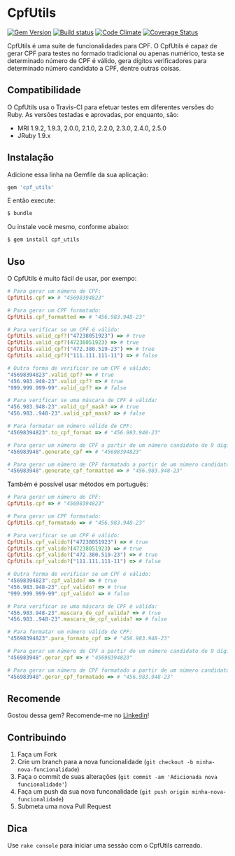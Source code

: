 # CpfUtils
[![Gem Version](https://badge.fury.io/rb/cpf_utils.png)](http://badge.fury.io/rb/cpf_utils)
[![Build status](https://secure.travis-ci.org/jacksonpires/cpf_utils.png)](https://secure.travis-ci.org/jacksonpires/cpf_utils)
[![Code Climate](https://codeclimate.com/github/jacksonpires/cpf_utils.png)](https://codeclimate.com/github/jacksonpires/cpf_utils)
[![Coverage Status](https://coveralls.io/repos/jacksonpires/cpf_utils/badge.png?branch=master)](https://coveralls.io/r/jacksonpires/cpf_utils?branch=master)

CpfUtils é uma suíte de funcionalidades para CPF.
O CpfUtils é capaz de gerar CPF para testes no formado tradicional ou apenas numérico, testa se determinado número de CPF é válido, gera dígitos verificadores para determinado número candidato a CPF, dentre outras coisas.

## Compatibilidade

O CpfUtils usa o Travis-CI para efetuar testes em diferentes versões do Ruby. As versões testadas e aprovadas, por enquanto, são:

* MRI 1.9.2, 1.9.3, 2.0.0, 2.1.0, 2.2.0, 2.3.0, 2.4.0, 2.5.0
* JRuby 1.9.x

## Instalação

Adicione essa linha na Gemfile da sua aplicação:

```ruby
gem 'cpf_utils'
```

E então execute:

```ruby
$ bundle
```

Ou instale você mesmo, conforme abaixo:

```ruby
$ gem install cpf_utils
```

## Uso

O CpfUtils é muito fácil de usar, por exempo:

```ruby
# Para gerar um número de CPF:
CpfUtils.cpf => # "45698394823"

# Para gerar um CPF formatado:
CpfUtils.cpf_formatted => # "456.983.948-23"

# Para verificar se um CPF é válido:
CpfUtils.valid_cpf?("47238051923") => # true
CpfUtils.valid_cpf?(47238051923) => # true
CpfUtils.valid_cpf?("472.380.519-23") => # true
CpfUtils.valid_cpf?("111.111.111-11") => # false

# Outra forma de verificar se um CPF é válido:
"45698394823".valid_cpf? => # true
"456.983.948-23".valid_cpf? => # true
"999.999.999-99".valid_cpf? => # false

# Para verificar se uma máscara de CPF é válida:
"456.983.948-23".valid_cpf_mask? => # true
"456.983..948-23".valid_cpf_mask? => # false

# Para formatar um número válido de CPF:
"45698394823".to_cpf_format => # "456.983.948-23"

# Para gerar um número de CPF a partir de um número candidato de 9 dígitos:
"456983948".generate_cpf => # "45698394823"

# Para gerar um número de CPF formatado a partir de um número candidato de 9 dígitos:
"456983948".generate_cpf_formatted => # "456.983.948-23"
```

Também é possível usar métodos em português:

```ruby
# Para gerar um número de CPF:
CpfUtils.cpf => # "45698394823"

# Para gerar um CPF formatado:
CpfUtils.cpf_formatado => # "456.983.948-23"

# Para verificar se um CPF é válido:
CpfUtils.cpf_valido?("47238051923") => # true
CpfUtils.cpf_valido?(47238051923) => # true
CpfUtils.cpf_valido?("472.380.519-23") => # true
CpfUtils.cpf_valido?("111.111.111-11") => # false

# Outra forma de verificar se um CPF é válido:
"45698394823".cpf_valido? => # true
"456.983.948-23".cpf_valido? => # true
"999.999.999-99".cpf_valido? => # false

# Para verificar se uma máscara de CPF é válida:
"456.983.948-23".mascara_de_cpf_valida? => # true
"456.983..948-23".mascara_de_cpf_valida? => # false

# Para formatar um número válido de CPF:
"45698394823".para_formato_cpf => # "456.983.948-23"

# Para gerar um número de CPF a partir de um número candidato de 9 dígitos:
"456983948".gerar_cpf => # "45698394823"

# Para gerar um número de CPF formatado a partir de um número candidato de 9 dígitos:
"456983948".gerar_cpf_formatado => # "456.983.948-23"
```

## Recomende

Gostou dessa gem? Recomende-me no [Linkedin](https://www.linkedin.com/in/jackson-pires-a0832b14)!

## Contribuindo

1. Faça um Fork
2. Crie um branch para a nova funcionalidade (`git checkout -b minha-nova-funcionalidade`)
3. Faça o commit de suas alterações  (`git commit -am 'Adicionada nova funcionalidade'`)
4. Faça um push da sua nova funconalidade (`git push origin minha-nova-funcionalidade`)
5. Submeta uma nova Pull Request

## Dica

Use ```rake console``` para iniciar uma sessão com o CpfUtils carreado. 